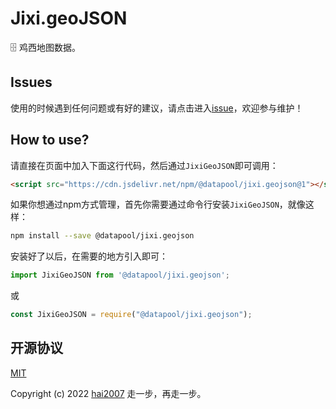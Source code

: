 # Jixi.geoJSON
🗄️ 鸡西地图数据。

## Issues
使用的时候遇到任何问题或有好的建议，请点击进入[issue](https://github.com/hai2007/datapool/issues)，欢迎参与维护！

## How to use?

请直接在页面中加入下面这行代码，然后通过```JixiGeoJSON```即可调用：

```html
<script src="https://cdn.jsdelivr.net/npm/@datapool/jixi.geojson@1"></script>
```

如果你想通过npm方式管理，首先你需要通过命令行安装``````JixiGeoJSON``````，就像这样：

```bash
npm install --save @datapool/jixi.geojson
```

安装好了以后，在需要的地方引入即可：

```js
import JixiGeoJSON from '@datapool/jixi.geojson';
```

或

```js
const JixiGeoJSON = require("@datapool/jixi.geojson");
```

开源协议
---------------------------------------
[MIT](https://github.com/hai2007/datapool/blob/master/LICENSE)

Copyright (c) 2022 [hai2007](https://hai2007.gitee.io/sweethome/) 走一步，再走一步。
